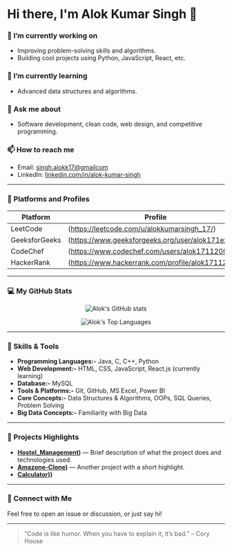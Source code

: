 # Hi there, I'm Alok Kumar Singh 👋

### 🔭 I’m currently working on
- Improving problem-solving skills and algorithms.
- Building cool projects using Python, JavaScript, React, etc.

### 🌱 I’m currently learning
- Advanced data structures and algorithms.

### 💬 Ask me about
- Software development, clean code, web design, and competitive programming.

### 📫 How to reach me
- Email: [singh.alokk17@gmailcom](mailto:singh.alokk17@gmailcom)
- LinkedIn: [linkedin.com/in/alok-kumar-singh](https://www.linkedin.com/in/alok-kumar-singh-770a65253/)

---

### 🔗 Platforms and Profiles

| Platform | Profile |
|---------|---------|
| LeetCode | (https://leetcode.com/u/alokkumarsingh_17/) |
| GeeksforGeeks | (https://www.geeksforgeeks.org/user/alok171exvq/) |
| CodeChef | (https://www.codechef.com/users/alok17112002) |
| HackerRank | (https://www.hackerrank.com/profile/alok17112002) |

---

### 💻 My GitHub Stats

<!-- GitHub Readme Stats -->
<p align="center">
  <img src="https://github-readme-stats.vercel.app/api?username=alokkumarsingh17&show_icons=true&theme=tokyonight" alt="Alok's GitHub stats" />
</p>
<p align="center">
  <img src="https://github-readme-stats.vercel.app/api/top-langs?username=alokkumarsingh17&layout=compact&theme=tokyonight" alt="Alok's Top Languages" />
</p>

---

### 🚀 Skills & Tools

- **Programming Languages:-** Java, C, C++, Python    
- **Web Development:-** HTML, CSS, JavaScript, React.js (currently learning) 
- **Database:-** MySQL  
- **Tools & Platforms:-** Git, GitHub, MS Excel, Power BI
- **Core Concepts:-** Data Structures & Algorithms, OOPs, SQL Queries, Problem Solving
- **Big Data Concepts:-** Familiarity with Big Data

---

### 📂 Projects Highlights

- **[Hostel_Management](https://github.com/alokkumarsingh17/Hostel_Management))** — Brief description of what the project does and technologies used.
- **[Amazone-Clone](https://github.com/alokkumarsingh17/Amazone-Clone))** — Another project with a short highlight.
- **[Calculator](https://github.com/alokkumarsingh17/Calculator)))**

---

### 💬 Connect with Me

Feel free to open an issue or discussion, or just say hi!

---

> “Code is like humor. When you have to explain it, it’s bad.” – Cory House
